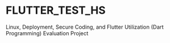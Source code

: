 # FLUTTER_TEST_HS
Linux, Deployment, Secure Coding, and Flutter Utilization (Dart Programming) Evaluation Project
